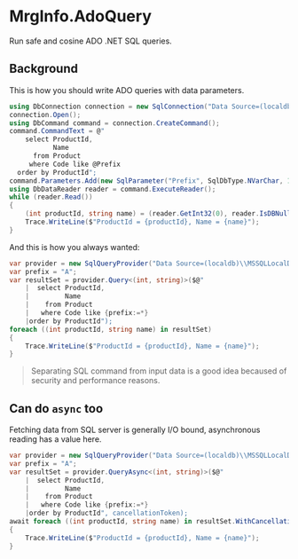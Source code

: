 # MrgInfo.AdoQuery

Run safe and cosine ADO .NET SQL queries.

## Background

This is how you should write ADO queries with data parameters.

```csharp
using DbConnection connection = new SqlConnection("Data Source=(localdb)\\MSSQLLocalDB;User Id=AdoQuery;Password=AdoQuery;");
connection.Open();
using DbCommand command = connection.CreateCommand();
command.CommandText = @"
    select ProductId,
           Name
      from Product
     where Code like @Prefix
  order by ProductId";
command.Parameters.Add(new SqlParameter("Prefix", SqlDbType.NVarChar, 100) { Value = "A%" });
using DbDataReader reader = command.ExecuteReader();
while (reader.Read())
{
    (int productId, string name) = (reader.GetInt32(0), reader.IsDBNull(1) ? "" : reader.GetString(1));
    Trace.WriteLine($"ProductId = {productId}, Name = {name}");
}
```

And this is how you always wanted:

```csharp
var provider = new SqlQueryProvider("Data Source=(localdb)\\MSSQLLocalDB;User Id=AdoQuery;Password=AdoQuery;");
var prefix = "A";
var resultSet = provider.Query<(int, string)>($@"
    |  select ProductId,
    |         Name
    |    from Product
    |   where Code like {prefix:=*}
    |order by ProductId");
foreach ((int productId, string name) in resultSet)
{
    Trace.WriteLine($"ProductId = {productId}, Name = {name}");
}
```

> Separating SQL command from input data is a good idea becaused of security and performance reasons.

## Can do `async` too

Fetching data from SQL server is generally I/O bound, asynchronous reading has a value here.

```csharp
var provider = new SqlQueryProvider("Data Source=(localdb)\\MSSQLLocalDB;User Id=AdoQuery;Password=AdoQuery;");
var prefix = "A";
var resultSet = provider.QueryAsync<(int, string)>($@"
    |  select ProductId,
    |         Name
    |    from Product
    |   where Code like {prefix:=*}
    |order by ProductId", cancellationToken);
await foreach ((int productId, string name) in resultSet.WithCancellation(cancellationToken))
{
    Trace.WriteLine($"ProductId = {productId}, Name = {name}");
}
```
